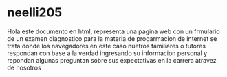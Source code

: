 # neelli205
Hola 
este documento en html, representa una pagina web con un frmulario de un examen diagnostico para la materia de progarmacion de internet 
se trata donde los navegadores en este caso nuetros familiares o tutores respondan con base a la verdad ingresando su informacion personal y repondan algunas preguntan sobre sus expectativas en la carrera atravez de nosotros 
